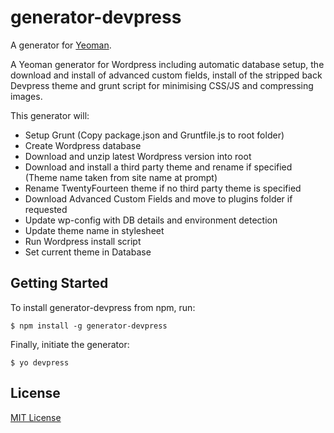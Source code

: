 # generator-devpress

A generator for [Yeoman](http://yeoman.io).

A Yeoman generator for Wordpress including automatic database setup, the download and install of advanced custom fields, install of the stripped back Devpress theme and grunt script for minimising CSS/JS and compressing images.

This generator will:

* Setup Grunt (Copy package.json and Gruntfile.js to root folder)
* Create Wordpress database
* Download and unzip latest Wordpress version into root
* Download and install a third party theme and rename if specified (Theme name taken from site name at prompt)
* Rename TwentyFourteen theme if no third party theme is specified
* Download Advanced Custom Fields and move to plugins folder if requested
* Update wp-config with DB details and environment detection
* Update theme name in stylesheet
* Run Wordpress install script
* Set current theme in Database

## Getting Started

To install generator-devpress from npm, run:

```
$ npm install -g generator-devpress
```

Finally, initiate the generator:

```
$ yo devpress
```
## License

[MIT License](http://en.wikipedia.org/wiki/MIT_License)
